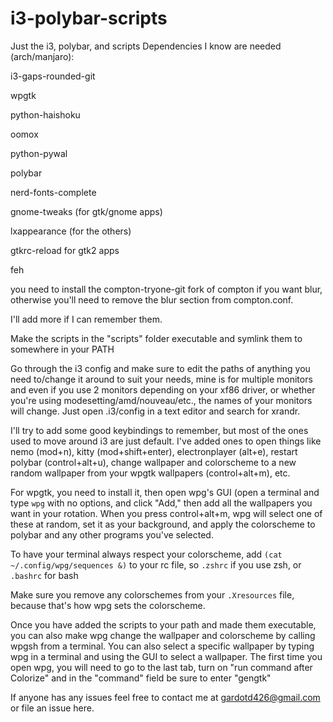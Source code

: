 # i3-polybar-scripts
Just the i3, polybar, and scripts
Dependencies I know are needed (arch/manjaro): 

i3-gaps-rounded-git

wpgtk

python-haishoku 

oomox 

python-pywal 

polybar 

nerd-fonts-complete 

gnome-tweaks (for gtk/gnome apps) 

lxappearance (for the others) 

gtkrc-reload for gtk2 apps 

feh 

you need to install the compton-tryone-git fork of compton if you want blur, otherwise you'll need to remove the blur section from compton.conf. 

I'll add more if I can remember them. 

Make the scripts in the "scripts" folder executable and symlink them to somewhere in your PATH

Go through the i3 config and make sure to edit the paths of anything you need to/change it around to suit your needs, mine is for multiple monitors and even if you use 2 monitors depending on your xf86 driver, or whether you're using modesetting/amd/nouveau/etc., the names of your monitors will change. Just open .i3/config in a text editor and search for xrandr. 

I'll try to add some good keybindings to remember, but most of the ones used to move around i3 are just default. I've added ones to open things like nemo (mod+n), kitty (mod+shift+enter), electronplayer (alt+e), restart polybar (control+alt+u), change wallpaper and colorscheme to a new random wallpaper from your wpgtk wallpapers (control+alt+m), etc.

For wpgtk, you need to install it, then open wpg's GUI (open a terminal and type `wpg` with no options, and click "Add," then add all the wallpapers you want in your rotation. When you press control+alt+m, wpg will select one of these at random, set it as your background, and apply the colorscheme to polybar and any other programs you've selected. 

To have your terminal always respect your colorscheme, add `(cat ~/.config/wpg/sequences &)` to your rc file, so `.zshrc` if you use zsh, or `.bashrc` for bash

Make sure you remove any colorschemes from your `.Xresources` file, because that's how wpg sets the colorscheme. 

Once you have added the scripts to your path and made them executable, you can also make wpg change the wallpaper and colorscheme by calling wpgsh from a terminal. You can also select a specific wallpaper by typing wpg in a terminal and using the GUI to select a wallpaper. The first time you open wpg, you will need to go to the last tab, turn on "run command after Colorize" and in the "command" field be sure to enter "gengtk"

If anyone has any issues feel free to contact me at gardotd426@gmail.com or file an issue here. 

